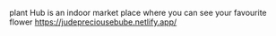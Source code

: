 plant Hub is an indoor market place where you can see your favourite flower
https://judepreciousebube.netlify.app/
